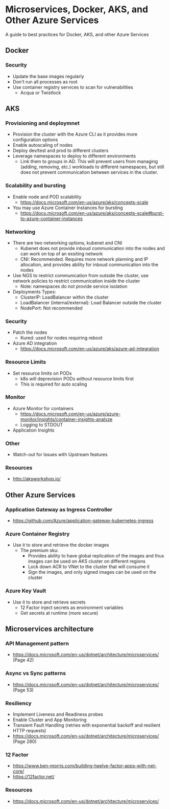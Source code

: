 # Microservices, Docker, AKS, and Other Azure Services

A guide to best practices for Docker, AKS, and other Azure Services

## Docker

### Security

- Update the base images regularly
- Don't run all processes as root
- Use container registry services to scan for vulnerabilities
  - Acqua or Twistlock

## AKS

### Provisioning and deploymnet

- Provision the cluster with the Azure CLI as it provides more configuration options
- Enable autoscaling of nodes
- Deploy dev/test and prod to different clusters
- Leverage namespaces to deploy to different environments
  - Link them to groups in AD. This will prevent users from managing (adding, removing, etc.) workloads to different namespaces, but still does not prevent communication between services in the cluster.

### Scalability and bursting

- Enable node and POD scalability
  - https://docs.microsoft.com/en-us/azure/aks/concepts-scale
- You may use Azure Container Instances for bursting
  - https://docs.microsoft.com/en-us/azure/aks/concepts-scale#burst-to-azure-container-instances


### Networking

- There are two networking options, kubenet and CNI
  - Kubenet does not provide inboud communication into the nodes and can work on top of an exsiting network
  - CNI: Recommended. Requires more network planning and IP allocation, and provides ability for inboud communication into the nodes
- Use NGS to restrict communication from outside the cluster, use network policies to restrict communication inside the cluster
  - Note: namespaces do not provide service isolation
- Deployments Types:
  - ClusterIP: LoadBalancer within the cluster
  - LoadBalancer (internal/external): Load Balancer outside the cluster
  - NodePort: Not recommended

### Security

- Patch the nodes
  - Kured: used for nodes requiring reboot 
- Azure AD integration
  - https://docs.microsoft.com/en-us/azure/aks/azure-ad-integration

### Resource Limits

- Set resource limits on PODs
  - k8s will deprevision PODs without resource limits first
  - This is required for auto scaling

### Monitor

- Azure Monitor for containers
  - https://docs.microsoft.com/en-us/azure/azure-monitor/insights/container-insights-analyze
  - Logging to STDOUT
- Application Insights

### Other

- Watch-out for Issues with Upstream features 

### Resources

- http://aksworkshop.io/

## Other Azure Services

### Application Gateway as Ingress Controller

- https://github.com/Azure/application-gateway-kubernetes-ingress

### Azure Container Registry

- Use it to store and retrieve the docker images
  - The premium sku:
    - Provides ability to have global replication of the images and thus images can be used on AKS cluster on different regions
    - Lock down ACR to VNet to the cluster that will consume it
    - Sign the images, and only signed images can be used on the cluster

### Azure Key Vault

- Use it to store and retrieve secrets
  - 12 Factor inject secrets as environment variables
  - Get secrets at runtime (more secure)

## Microservices architecture

### API Management pattern

- https://docs.microsoft.com/en-us/dotnet/architecture/microservices/ (Page 42)

### Async vs Sync patterns

- https://docs.microsoft.com/en-us/dotnet/architecture/microservices/ (Page 53)

### Resiliency

- Implement Liveness and Readiness probes
- Enable Cluster and App Monitoring
- Transient Fault Handling (retries with exponential backoff and resilient HTTP requests)
- https://docs.microsoft.com/en-us/dotnet/architecture/microservices/ (Page 280)

### 12 Factor

- https://www.ben-morris.com/building-twelve-factor-apps-with-net-core/
- https://12factor.net/

### Resources

- https://docs.microsoft.com/en-us/dotnet/architecture/microservices/
